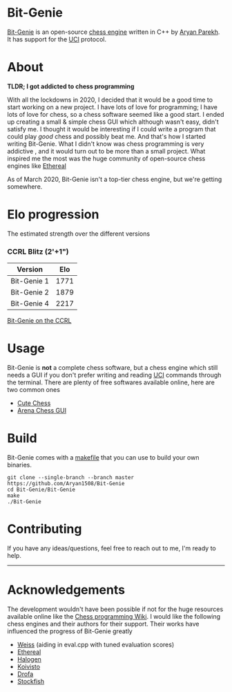 # Bit-Genie
[Bit-Genie](https://github.com/Aryan1508/Bit-Genie "Bit-Genie") is an open-source [chess engine](https://en.wikipedia.org/wiki/Chess_engine "chess engine") written in C++ by [Aryan Parekh](https://github.com/Aryan1508 "Aryan Parekh"). It has support for the [UCI](https://en.wikipedia.org/wiki/Universal_Chess_Interface) protocol.

# About
**TLDR; I got addicted to chess programming**

With  all the lockdowns in 2020, I decided that it would be a good time to start working on a new project. I have lots of love for programming; I have lots of love for chess, so a chess software seemed like a good start. I ended up creating a small & simple chess GUI which although wasn't easy, didn't satisfy me. I thought it would be interesting if I could write a program that could play *good* chess  and possibly beat me. And that's how I started writing Bit-Genie.  What I didn't know was chess programming is very addictive , and it would turn out to be more than a small project.  What inspired me the most was the huge community of open-source chess engines like [Ethereal](https://github.com/AndyGrant/Ethereal "Ethereal")

As of March 2020, Bit-Genie isn't a top-tier chess engine, but we're getting somewhere.

# Elo progression

The estimated strength over the different versions

### CCRL Blitz (2'+1") 

|   Version       |  Elo   |
| -------------   | ------ |
| Bit-Genie 1     |  1771  |
| Bit-Genie 2     |  1879  |
| Bit-Genie 4     |  2217  |


[Bit-Genie on the CCRL](https://ccrl.chessdom.com/ccrl/404/cgi/compare_engines.cgi?family=Bit-Genie&print=Rating+list&print=Results+table&print=LOS+table&print=Ponder+hit+table&print=Eval+difference+table&print=Comopp+gamenum+table&print=Overlap+table&print=Score+with+common+opponents)

# Usage
Bit-Genie is **not** a complete chess software, but a chess engine which still needs a GUI if you don't prefer writing and reading [UCI](https://en.wikipedia.org/wiki/Universal_Chess_Interface "UCI") commands through the terminal. There are plenty of free softwares available online, here are two common ones
- [Cute Chess](https://github.com/cutechess/cutechess "Cute Chess")
- [Arena Chess GUI](http://www.playwitharena.de/)


# Build 
Bit-Genie comes with a [makefile](https://github.com/Aryan1508/Bit-Genie/blob/master/Bit-Genie/makefile "makefile") that you can use to build your own binaries. 

```
git clone --single-branch --branch master https://github.com/Aryan1508/Bit-Genie
cd Bit-Genie/Bit-Genie
make 
./Bit-Genie
```

# Contributing

If you have any ideas/questions, feel free to reach out to me, I'm ready to help. 

-------------

# Acknowledgements

The development wouldn't have been possible if not for the huge resources available online like the [Chess programming Wiki](https://www.chessprogramming.org/Main_Page "Chess Programming Wiki"). I would like the following chess engines and their authors for their support. Their works have influenced the progress of Bit-Genie greatly
 
 - [Weiss](https://github.com/TerjeKir/weiss) (aiding in eval.cpp with tuned evaluation scores)
 - [Ethereal](https://github.com/AndyGrant/Ethereal)
 - [Halogen](https://github.com/KierenP/Halogen)
 - [Koivisto](https://github.com/Luecx/Koivisto)
 - [Drofa](https://github.com/justNo4b/Drofa)
 - [Stockfish](https://github.com/official-stockfish/Stockfish)
